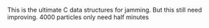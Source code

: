 This is the ultimate C data structures for jamming. But this still need improving. 4000 particles only need half minutes
